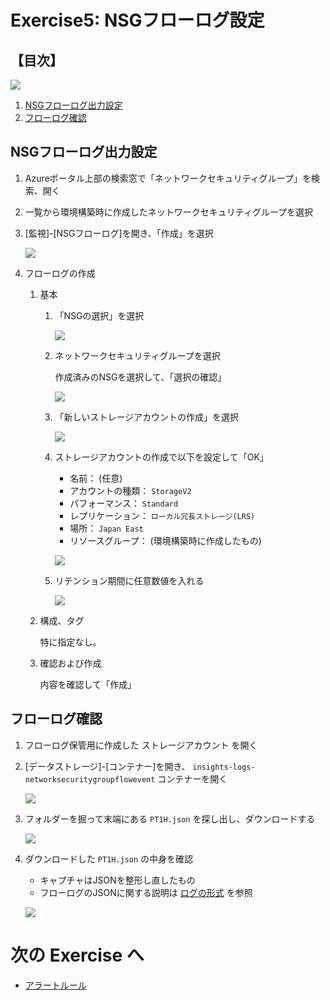 # Exercise5: NSGフローログ設定

## 【目次】

![](images/ex05-0000-flowlog.png)

1. [NSGフローログ出力設定](#nsgフローログ出力設定)
1. [フローログ確認](#フローログ確認)

## NSGフローログ出力設定

1. Azureポータル上部の検索窓で「ネットワークセキュリティグループ」を検索、開く

1. 一覧から環境構築時に作成したネットワークセキュリティグループを選択

1. [監視]-[NSGフローログ]を開き、「作成」を選択

    ![](images/ex05-0101-flowlog.png)

1. フローログの作成

    1. 基本

        1. 「NSGの選択」を選択

            ![](images/ex05-0102-flowlog.png)

        1. ネットワークセキュリティグループを選択

            作成済みのNSGを選択して、「選択の確認」

            ![](images/ex05-0103-flowlog.png)

        1. 「新しいストレージアカウントの作成」を選択

            ![](images/ex05-0104-flowlog.png)

        1. ストレージアカウントの作成で以下を設定して「OK」

            * 名前： (任意)
            * アカウントの種類： `StorageV2`
            * パフォーマンス： `Standard`
            * レプリケーション： `ローカル冗長ストレージ(LRS)`
            * 場所： `Japan East`
            * リソースグループ： (環境構築時に作成したもの)

            ![](images/ex05-0105-flowlog.png)

        1. リテンション期間に任意数値を入れる

            ![](images/ex05-0106-flowlog.png)

    1. 構成、タグ

        特に指定なし。

    1. 確認および作成

        内容を確認して「作成」


## フローログ確認

1. フローログ保管用に作成した ストレージアカウント を開く

1. [データストレージ]-[コンテナー]を開き、 `insights-logs-networksecuritygroupflowevent` コンテナーを開く

    ![](images/ex05-0201-flowlog.png)

1. フォルダーを掘って末端にある `PT1H.json` を探し出し、ダウンロードする

    ![](images/ex05-0202-flowlog.png)

1. ダウンロードした `PT1H.json` の中身を確認

    * キャプチャはJSONを整形し直したもの
    * フローログのJSONに関する説明は [ログの形式](https://learn.microsoft.com/ja-jp/azure/network-watcher/network-watcher-nsg-flow-logging-overview#log-format) を参照

    ![](images/ex05-0203-flowlog.png)



# 次の Exercise へ

* [アラートルール](exercise06.md)
